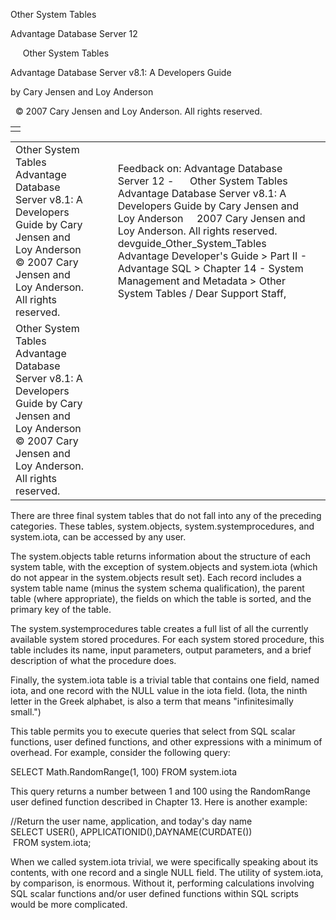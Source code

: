 Other System Tables




Advantage Database Server 12  

     Other System Tables

Advantage Database Server v8.1: A Developers Guide

by Cary Jensen and Loy Anderson

  © 2007 Cary Jensen and Loy Anderson. All rights reserved.

|  |
| --- |
|  |

|  |  |  |  |  |
| --- | --- | --- | --- | --- |
| Other System Tables  Advantage Database Server v8.1: A Developers Guide  by Cary Jensen and Loy Anderson    © 2007 Cary Jensen and Loy Anderson. All rights reserved. |  |  | Feedback on: Advantage Database Server 12 -      Other System Tables Advantage Database Server v8.1: A Developers Guide by Cary Jensen and Loy Anderson     2007 Cary Jensen and Loy Anderson. All rights reserved. devguide\_Other\_System\_Tables Advantage Developer's Guide > Part II - Advantage SQL > Chapter 14 - System Management and Metadata > Other System Tables / Dear Support Staff, |  |
| Other System Tables  Advantage Database Server v8.1: A Developers Guide  by Cary Jensen and Loy Anderson    © 2007 Cary Jensen and Loy Anderson. All rights reserved. |  |  |  |  |

There are three final system tables that do not fall into any of the preceding categories. These tables, system.objects, system.systemprocedures, and system.iota, can be accessed by any user.

The system.objects table returns information about the structure of each system table, with the exception of system.objects and system.iota (which do not appear in the system.objects result set). Each record includes a system table name (minus the system schema qualification), the parent table (where appropriate), the fields on which the table is sorted, and the primary key of the table.

The system.systemprocedures table creates a full list of all the currently available system stored procedures. For each system stored procedure, this table includes its name, input parameters, output parameters, and a brief description of what the procedure does.

Finally, the system.iota table is a trivial table that contains one field, named iota, and one record with the NULL value in the iota field. (Iota, the ninth letter in the Greek alphabet, is also a term that means "infinitesimally small.")

This table permits you to execute queries that select from SQL scalar functions, user defined functions, and other expressions with a minimum of overhead. For example, consider the following query:

SELECT Math.RandomRange(1, 100) FROM system.iota

This query returns a number between 1 and 100 using the RandomRange user defined function described in Chapter 13. Here is another example:

//Return the user name, application, and today's day name  
SELECT USER(), APPLICATIONID(),DAYNAME(CURDATE())  
  FROM system.iota;

When we called system.iota trivial, we were specifically speaking about its contents, with one record and a single NULL field. The utility of system.iota, by comparison, is enormous. Without it, performing calculations involving SQL scalar functions and/or user defined functions within SQL scripts would be more complicated.